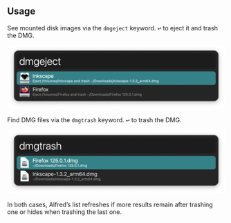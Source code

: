 ## Usage

See mounted disk images via the `dmgeject` keyword. <kbd>↩</kbd> to eject it and trash the DMG.

![Showing mounted images](images/dmgeject.png)

Find DMG files via the `dmgtrash` keyword. <kbd>↩</kbd> to trash the DMG.

![Showing DMGs](images/dmgtrash.png)

In both cases, Alfred’s list refreshes if more results remain after trashing one or hides when trashing the last one.
